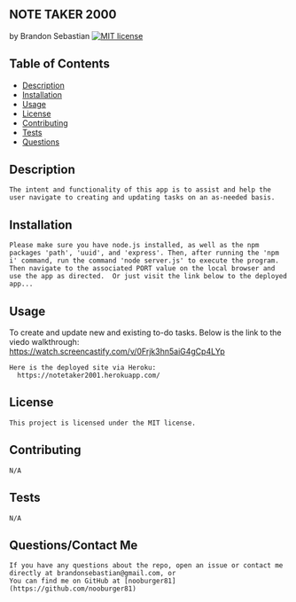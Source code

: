 ## NOTE TAKER 2000
  by Brandon Sebastian 
  [![MIT license](https://img.shields.io/badge/License-MIT-yellowgreen.svg)](https://lbesson.mit-license.org/)

  ## Table of Contents
  * [Description](#description)
  * [Installation](#installation)
  * [Usage](#usage)
  * [License](#license)
  * [Contributing](#contributing)
  * [Tests](#tests)
  * [Questions](#questions)

  ## Description
    The intent and functionality of this app is to assist and help the user navigate to creating and updating tasks on an as-needed basis.

  ## Installation
    Please make sure you have node.js installed, as well as the npm packages 'path', 'uuid', and 'express'. Then, after running the 'npm i' command, run the command 'node server.js' to execute the program.  Then navigate to the associated PORT value on the local browser and use the app as directed.  Or just visit the link below to the deployed app...

  ## Usage
  To create and update new and existing to-do tasks. 
    Below is the link to the viedo walkthrough:
      <https://watch.screencastify.com/v/0Frjk3hn5aiG4gCp4LYp>

    Here is the deployed site via Heroku:
      https://notetaker2001.herokuapp.com/
      
  ## License
    This project is licensed under the MIT license.

  ## Contributing
    N/A

  ## Tests
    N/A

  ## Questions/Contact Me
    If you have any questions about the repo, open an issue or contact me directly at brandonsebastian@gmail.com, or
    You can find me on GitHub at [nooburger81](https://github.com/nooburger81)

